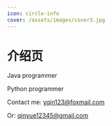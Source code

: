 ```yaml
---
icon: circle-info
cover: /assets/images/cover3.jpg
---
```


# 介绍页

Java programmer

Python programmer

Contact me: yqin123@foxmail.com

Or: qinyue12345@gmail.com